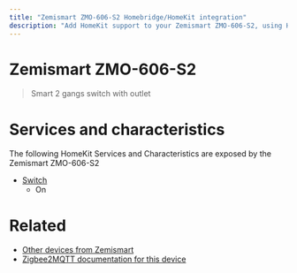 ```yaml
---
title: "Zemismart ZMO-606-S2 Homebridge/HomeKit integration"
description: "Add HomeKit support to your Zemismart ZMO-606-S2, using Homebridge, Zigbee2MQTT and homebridge-z2m."
---
```

<!---
This file has been GENERATED using src/docgen/docgen.ts
DO NOT EDIT THIS FILE MANUALLY!
-->
# Zemismart ZMO-606-S2
> Smart 2 gangs switch with outlet


# Services and characteristics
The following HomeKit Services and Characteristics are exposed by
the Zemismart ZMO-606-S2

* [Switch](../../switch.md)
  * On


# Related
* [Other devices from Zemismart](../index.md#zemismart)
* [Zigbee2MQTT documentation for this device](https://www.zigbee2mqtt.io/devices/ZMO-606-S2.html)